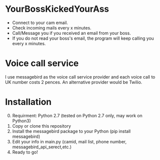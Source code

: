 # YourBossKickedYourAss

* Connect to your cam email.
* Check incoming mails every x minutes.
* Call/Message you if you received an email from your boss.  
* If you do not read your boss's email, the program will keep calling you every x minutes. 

# Voice call service 
I use messagebird as the voice call service provider and each voice call to UK number costs 2 pences. An alternative provider would be Twilio.

# Installation 
0. Requirment: Python 2.7 (tested on Python 2.7 only, may work on Python3)
1. Copy or clone this repository 
2. Install the messagebird package to your Python (pip install messagebird)
3. Edit your info in main.py (camid, mail list, phone number, messagebird_api_serect,etc.)
4. Ready to go!
